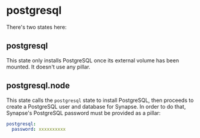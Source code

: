# postgresql

There's two states here:

## postgresql

This state only installs PostgreSQL once its external volume has been mounted. It doesn't use any pillar.

## postgresql.node

This state calls the `postgresql` state to install PostgreSQL, then proceeds to create a PostgreSQL user and database for Synapse. In order to do that, Synapse's PostgreSQL password must be provided as a pillar:

```yaml
postgresql:
  password: xxxxxxxxxx
```
